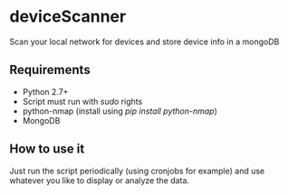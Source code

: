 # deviceScanner
Scan your local network for devices and store device info in a mongoDB

## Requirements

* Python 2.7+
* Script must run with *sudo* rights
* python-nmap (install using *pip install python-nmap*)
* MongoDB

## How to use it

Just run the script periodically (using cronjobs for example) and use whatever you like to display or analyze the data.
